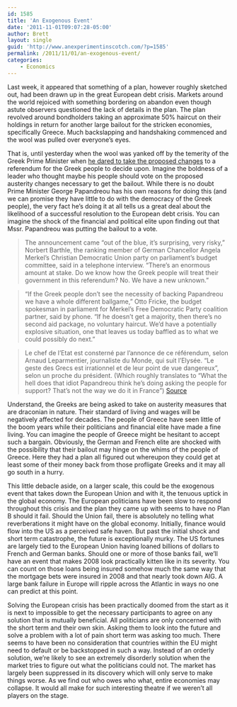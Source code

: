 ```yaml
---
id: 1585
title: 'An Exogenous Event'
date: '2011-11-01T09:07:28-05:00'
author: Brett
layout: single
guid: 'http://www.anexperimentinscotch.com/?p=1585'
permalink: /2011/11/01/an-exogenous-event/
categories:
    - Economics
---
```


Last week, it appeared that something of a plan, however roughly sketched out, had been drawn up in the great European debt crisis. Markets around the world rejoiced with something bordering on abandon even though astute observers questioned the lack of details in the plan. The plan revolved around bondholders taking an approximate 50% haircut on their holdings in return for another large bailout for the stricken economies, specifically Greece. Much backslapping and handshaking commenced and the wool was pulled over everyone’s eyes.

That is, until yesterday when the wool was yanked off by the temerity of the Greek Prime Minister when [he dared to take the proposed changes](http://www.bloomberg.com/news/2011-11-01/greek-referendum-decision-blindsided-european-partners-merkel-allies-say.html) to a referendum for the Greek people to decide upon. Imagine the boldness of a leader who thought maybe his people should vote on the proposed austerity changes necessary to get the bailout. While there is no doubt Prime Minister George Papandreou has his own reasons for doing this (and we can promise they have little to do with the democracy of the Greek people), the very fact he’s doing it at all tells us a great deal about the likelihood of a successful resolution to the European debt crisis. You can imagine the shock of the financial and political elite upon finding out that Mssr. Papandreou was putting the bailout to a vote.

> The announcement came “out of the blue, it’s surprising, very risky,” Norbert Barthle, the ranking member of German Chancellor Angela Merkel’s Christian Democratic Union party on parliament’s budget committee, said in a telephone interview. “There’s an enormous amount at stake. Do we know how the Greek people will treat their government in this referendum? No. We have a new unknown.”

> “If the Greek people don’t see the necessity of backing Papandreou we have a whole different ballgame,” Otto Fricke, the budget spokesman in parliament for Merkel’s Free Democratic Party coalition partner, said by phone. “If he doesn’t get a majority, then there’s no second aid package, no voluntary haircut. We’d have a potentially explosive situation, one that leaves us today baffled as to what we could possibly do next.”

> Le chef de l’Etat est consterné par l’annonce de ce référendum, selon Arnaud Leparmentier, journaliste du Monde, qui suit l’Elysée. “Le geste des Grecs est irrationnel et de leur point de vue dangereux”, selon un proche du président. (Which roughly translates to “What the hell does that idiot Papandreou think he’s doing asking the people for support? That’s not the way we do it in France”) [Source](http://www.lemonde.fr/politique/article/2011/11/01/referendum-grec-l-ump-remontee-l-opposition-comprehensive_1596954_823448.html#ens_id=1268560)

Understand, the Greeks are being asked to take on austerity measures that are draconian in nature. Their standard of living and wages will be negatively affected for decades. The people of Greece have seen little of the boom years while their politicians and financial elite have made a fine living. You can imagine the people of Greece might be hesitant to accept such a bargain. Obviously, the German and French elite are shocked with the possibility that their bailout may hinge on the whims of the people of Greece. Here they had a plan all figured out whereupon they could get at least some of their money back from those profligate Greeks and it may all go south in a hurry.

This little debacle aside, on a larger scale, this could be the exogenous event that takes down the European Union and with it, the tenuous uptick in the global economy. The European politicians have been slow to respond throughout this crisis and the plan they came up with seems to have no Plan B should it fail. Should the Union fail, there is absolutely no telling what reverberations it might have on the global economy. Initially, finance would flow into the US as a perceived safe haven. But past the initial shock and short term catastrophe, the future is exceptionally murky. The US fortunes are largely tied to the European Union having loaned billions of dollars to French and German banks. Should one or more of those banks fail, we’ll have an event that makes 2008 look practically kitten like in its severity. You can count on those loans being insured somehow much the same way that the mortgage bets were insured in 2008 and that nearly took down AIG. A large bank failure in Europe will ripple across the Atlantic in ways no one can predict at this point.

Solving the European crisis has been practically doomed from the start as it is next to impossible to get the necessary participants to agree on any solution that is mutually beneficial. All politicians are only concerned with the short term and their own skin. Asking them to look into the future and solve a problem with a lot of pain short term was asking too much. There seems to have been no consideration that countries within the EU might need to default or be backstopped in such a way. Instead of an orderly solution, we’re likely to see an extremely disorderly solution when the market tries to figure out what the politicians could not. The market has largely been suppressed in its discovery which will only serve to make things worse. As we find out who owes who what, entire economies may collapse. It would all make for such interesting theatre if we weren’t all players on the stage.
